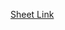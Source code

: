 [Sheet Link](https://docs.google.com/spreadsheets/d/1Wd66oO-sPqIAJ3RvzJz9E4zfLkgQ9EBOirQ4DOXncdw/edit?skip_itp2_check=true#gid=1160016643)
